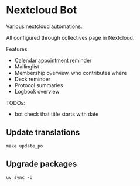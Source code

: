 # Nextcloud Bot

Various nextcloud automations.

All configured through collectives page in Nextcloud.

Features:

- Calendar appointment reminder
- Mailinglist
- Membership overview, who contributes where
- Deck reminder
- Protocol summaries
- Logbook overview

TODOs:

- bot check that title starts with date

## Update translations

`make update_po`

## Upgrade packages

`uv sync -U`
